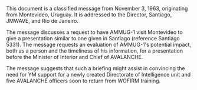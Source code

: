 This document is a classified message from November 3, 1963, originating from Montevideo, Uruguay. It is addressed to the Director, Santiago, JMWAVE, and Rio de Janeiro.

The message discusses a request to have AMMUG-1 visit Montevideo to give a presentation similar to one given in Santiago (reference Santiago 5331). The message requests an evaluation of AMMUG-1's potential impact, both as a person and the timeliness of his information, for a presentation before the Minister of Interior and Chief of AVALANCHE.

The message suggests that such a briefing might assist in convincing the need for YM support for a newly created Directorate of Intelligence unit and five AVALANCHE officers soon to return from WOFIRM training.
